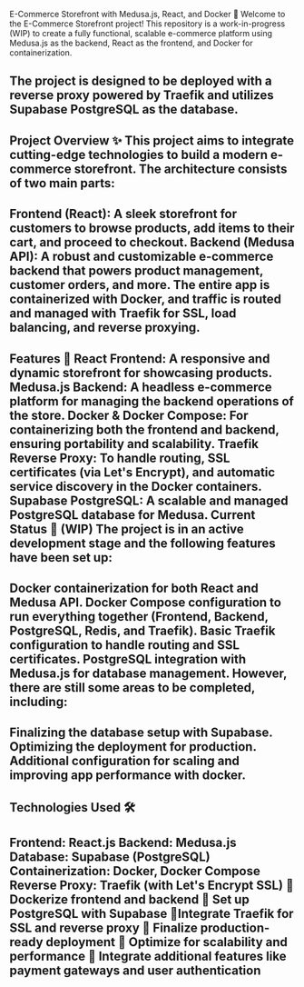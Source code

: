 E-Commerce Storefront with Medusa.js, React, and Docker 🚀
Welcome to the E-Commerce Storefront project! This repository is a work-in-progress (WIP) to create a fully functional, scalable e-commerce platform using Medusa.js as the backend, React as the frontend, and Docker for containerization. 

The project is designed to be deployed with a reverse proxy powered by Traefik and utilizes Supabase PostgreSQL as the database.
-----------------------------------------------------------------------------------------------------------------------------------


Project Overview ✨
This project aims to integrate cutting-edge technologies to build a modern e-commerce storefront. The architecture consists of two main parts:
--------------------------------------------------------------------------------------------------------------------------------------------------
Frontend (React): A sleek storefront for customers to browse products, add items to their cart, and proceed to checkout.
Backend (Medusa API): A robust and customizable e-commerce backend that powers product management, customer orders, and more.
The entire app is containerized with Docker, and traffic is routed and managed with Traefik for SSL, load balancing, and reverse proxying.
-------------------------------------------------------------------------------------------------------------------------------------------
Features 🚀
React Frontend: A responsive and dynamic storefront for showcasing products.
Medusa.js Backend: A headless e-commerce platform for managing the backend operations of the store.
Docker & Docker Compose: For containerizing both the frontend and backend, ensuring portability and scalability.
Traefik Reverse Proxy: To handle routing, SSL certificates (via Let's Encrypt), and automatic service discovery in the Docker containers.
Supabase PostgreSQL: A scalable and managed PostgreSQL database for Medusa.
Current Status 🚧 (WIP)
The project is in an active development stage and the following features have been set up:
------------------------------------------------------------------------------------------------
Docker containerization for both React and Medusa API.
Docker Compose configuration to run everything together (Frontend, Backend, PostgreSQL, Redis, and Traefik).
Basic Traefik configuration to handle routing and SSL certificates.
PostgreSQL integration with Medusa.js for database management.
However, there are still some areas to be completed, including:
-------------------------------------------------------------------
Finalizing the database setup with Supabase.
Optimizing the deployment for production.
Additional configuration for scaling and improving app performance with docker.
------------------------------------------------------------------------------------

Technologies Used 🛠️
---------------------------------------------------------------------------------------
Frontend: React.js
Backend: Medusa.js
Database: Supabase (PostgreSQL)
Containerization: Docker, Docker Compose
Reverse Proxy: Traefik (with Let's Encrypt SSL)
🚧 Dockerize frontend and backend
🚧 Set up PostgreSQL with Supabase
🚧Integrate Traefik for SSL and reverse proxy
🚧 Finalize production-ready deployment
🚧 Optimize for scalability and performance
🚧 Integrate additional features like payment gateways and user authentication
-------------------------------
